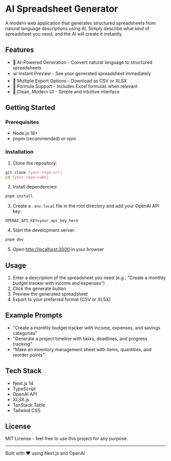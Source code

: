 # AI Spreadsheet Generator

A modern web application that generates structured spreadsheets from natural language descriptions using AI. Simply describe what kind of spreadsheet you need, and the AI will create it instantly.

## Features

- 🤖 AI-Powered Generation - Convert natural language to structured spreadsheets
- 📊 Instant Preview - See your generated spreadsheet immediately
- 💾 Multiple Export Options - Download as CSV or XLSX
- 📝 Formula Support - Includes Excel formulas when relevant
- 🎨 Clean, Modern UI - Simple and intuitive interface

## Getting Started

### Prerequisites

- Node.js 18+ 
- pnpm (recommended) or npm

### Installation

1. Clone the repository:
```bash
git clone [your-repo-url]
cd [your-repo-name]
```

2. Install dependencies:
```bash
pnpm install
```

3. Create a `.env.local` file in the root directory and add your OpenAI API key:
```
OPENAI_API_KEY=your_api_key_here
```

4. Start the development server:
```bash
pnpm dev
```

5. Open [http://localhost:3000](http://localhost:3000) in your browser

## Usage

1. Enter a description of the spreadsheet you need (e.g., "Create a monthly budget tracker with income and expenses")
2. Click the generate button
3. Preview the generated spreadsheet
4. Export to your preferred format (CSV or XLSX)

## Example Prompts

- "Create a monthly budget tracker with income, expenses, and savings categories"
- "Generate a project timeline with tasks, deadlines, and progress tracking"
- "Make an inventory management sheet with items, quantities, and reorder points"

## Tech Stack

- Next.js 14
- TypeScript
- OpenAI API
- XLSX.js
- TanStack Table
- Tailwind CSS

## License

MIT License - feel free to use this project for any purpose.

---

Built with ❤️ using Next.js and OpenAI
